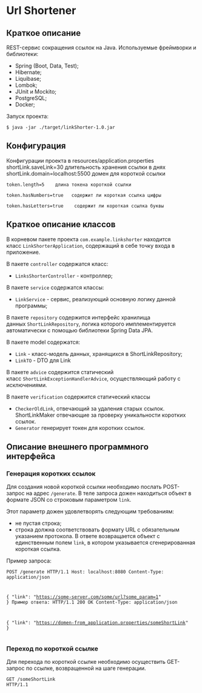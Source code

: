 # Url Shortener
## Краткое описание
REST-сервис сокращения ссылок на Java. Используемые фреймворки и библиотеки:
- Spring (Boot, Data, Test);
- Hibernate;
- Liquibase;
- Lombok;
- JUnit и Mockito;
- PostgreSQL;
- Docker;


Запуск проекта:
<pre><code>$ java -jar ./target/linkShorter-1.0.jar</code></pre>

## Конфигурация
Конфигурации проекта в resources/application.properties
shortLink.saveLink=30  длительность хранения ссылки в днях
shortLink.domain=localhost:5500   домен для короткой ссылки

<pre><code>token.length=5    длина токена короткой ссылки

token.hasNumbers=true   содержит ли короткая ссылка цифры

token.hasLetters=true    содержит ли короткая ссылка буквы</code></pre>


## Краткое описание классов
В корневом пакете проекта `com.example.linkshorter` находится класс `LinkShorterApplication`, содержащий в себе точку входа в приложение.

В пакете `controller` содержатся класс:
- `LinksShorterController` - контроллер;

В пакете `service` содержатся классы:
- `LinkService` - сервис, реализующий основную логику данной программы;


В пакете `repository` содержится интерфейс хранилища данных `ShortLinkRepository`, логика которого имплементируется автоматически с помощью библиотеки Spring Data JPA.

В пакете model содержатся:
- `Link` - класс-модель данных, хранящихся в ShortLinkRepository;
- `LinkTO` - DTO для Link

В пакете `advice` содержится статический класс `ShortLinkExceptionHandlerAdvice`, осуществляющий работу с исключениями.

В пакете `verification` содержится статический классы 
- `CheckerOldLink`, отвечающий за удаления старых ссылок. ShortLinkMaker отвечающие за проверку уникальности коротких ссылок.
- `Generator` генерирует токен для коротких ссылок.


## Описание внешнего программного интерфейса
### Генерация коротких ссылок

Для создания новой короткой ссылки необходимо послать POST-запрос на адрес `/generate`. В теле запроса дожен находиться объект в формате JSON со строковым параметром `link`.

Этот параметр дожен удовлетворять следующим требованиям:
- не пустая строка;
- строка должна соответствовать формату URL с обязательным указанием протокола.
  В ответе возвращается объект с единственным полем `link`, в котором указывается сгенерированная короткая ссылка.

Пример запроса:

<code><pre>POST /generate HTTP/1.1
Host: localhost:8080
Content-Type: application/json

{
"link": "https://some-server.com/some/url?some_param=1"
}
Пример ответа:
HTTP/1.1 200 OK
Content-Type: application/json

{
"link": "https://domen-from_application.properties/someShortLink"
}</code></pre>


### Переход по короткой ссылке
Для перехода по короткой ссылке необходимо осуществить GET-запрос по ссылке, возвращенной на шаге генерации.
<code><pre>GET /someShortLink HTTP/1.1</code></pre>
